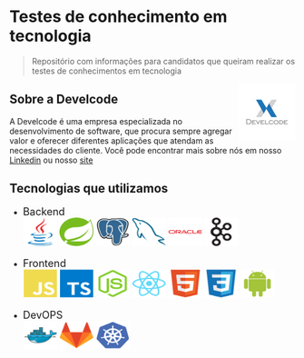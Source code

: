 # Testes de conhecimento em tecnologia

> Repositório com informações para candidatos que queiram realizar os testes de conhecimentos em tecnologia

<img src=".assets/logo.jpeg" align="right" alt="Develcode Logo" width="100" height="100">

## Sobre a Develcode

A Develcode é uma empresa especializada no desenvolvimento de software, que procura sempre agregar valor e oferecer diferentes aplicações que atendam as necessidades do cliente. Você pode encontrar mais sobre nós em nosso [Linkedin](https://www.linkedin.com/company/develcode/mycompany/) ou nosso [site](https://www.develcode.com.br/)

## Tecnologias que utilizamos

<ul>
  <li style="margin-bottom: 20px">
    <font size="4">Backend</font>
    <div>
        <img align="center" alt="CSS" height="50" width="60" src="https://raw.githubusercontent.com/devicons/devicon/master/icons/java/java-original.svg" />
        <img align="center" alt="Js" height="50" width="60" src="https://raw.githubusercontent.com/devicons/devicon/master/icons/spring/spring-original.svg" />
        <img align="center" alt="Js" height="50" width="60" src="https://raw.githubusercontent.com/devicons/devicon/master/icons/postgresql/postgresql-original.svg" />
        <img align="center" alt="Js" height="50" width="60" src="https://raw.githubusercontent.com/devicons/devicon/master/icons/mysql/mysql-original.svg" />
        <img align="center" alt="Js" height="50" width="60" src="https://raw.githubusercontent.com/devicons/devicon/master/icons/oracle/oracle-original.svg" />
        <img align="center" alt="Js" height="50" width="60" src="https://raw.githubusercontent.com/devicons/devicon/master/icons/apachekafka/apachekafka-original.svg" />
    </div>
  </li>
  <li style="margin-bottom: 20px">
    <font size="4">Frontend</font>
    <div>
        <img align="center" alt="Js" height="50" width="60" src="https://raw.githubusercontent.com/devicons/devicon/master/icons/javascript/javascript-plain.svg" />
        <img align="center" alt="Ts" height="50" width="60" src="https://raw.githubusercontent.com/devicons/devicon/master/icons/typescript/typescript-plain.svg" />
        <img align="center" alt="Node" height="50" width="60" src="https://raw.githubusercontent.com/devicons/devicon/master/icons/nodejs/nodejs-original.svg" />
        <img align="center" alt="React" height="50" width="60" src="https://raw.githubusercontent.com/devicons/devicon/master/icons/react/react-original.svg" />
        <img align="center" alt="HTML" height="50" width="60" src="https://raw.githubusercontent.com/devicons/devicon/master/icons/html5/html5-original.svg" />
        <img align="center" alt="CSS" height="50" width="60" src="https://raw.githubusercontent.com/devicons/devicon/master/icons/css3/css3-original.svg" />
        <img align="center" alt="Jest" height="50" width="60" src="https://raw.githubusercontent.com/devicons/devicon/master/icons/android/android-original.svg" />
        </div>
  </li>
  <li style="margin-bottom: 20px">
    <font size="4">DevOPS</font>
    <div>
        <img align="center" alt="CSS" height="50" width="60" src="https://raw.githubusercontent.com/devicons/devicon/master/icons/docker/docker-original.svg" />
        <img align="center" alt="Js" height="50" width="60" src="https://raw.githubusercontent.com/devicons/devicon/master/icons/gitlab/gitlab-original.svg" />
        <img align="center" alt="Js" height="50" width="60" src="https://raw.githubusercontent.com/devicons/devicon/master/icons/kubernetes/kubernetes-plain.svg" />
    </div>
  </li>
</ul>
